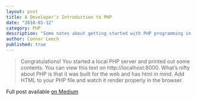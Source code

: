 ```yaml
---
layout: post
title: A Developer's Introduction to PHP
date: "2018-01-12"
category: PHP
description: "Some notes about getting started with PHP programming in 2018. Start a web sever, install composer and make a website!"
author: Connor Leech
published: true
---
```


> Congratulations! You started a local PHP server and printed out some contents. You can view this text on http://localhost:8000. What’s nifty about PHP is that it was built for the web and has html in mind. Add HTML to your PHP file and watch it render properly in the browser.

Full post available [on Medium](https://medium.com/@connorleech/a-developers-introduction-to-php-f8430572365c)